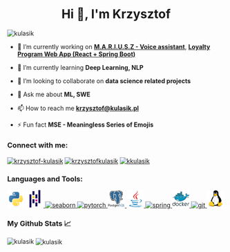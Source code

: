 <h1 align="center">Hi 👋, I'm Krzysztof</h1>
<!-- <h3 align="center">A passionate Data Scientist from Poland</h3> -->

<p align="left"> <img src="https://komarev.com/ghpvc/?username=kulasik&label=Profile%20views&color=0e75b6&style=flat" alt="kulasik" /> </p>

- 🔭 I’m currently working on **[M.A.R.I.U.S.Z - Voice assistant](https://github.com/kulasik/mariusz_voice_assistant)**, **[Loyalty Program Web App (React + Spring Boot)](https://github.com/kulasik/loyalty-program-app)**

- 🌱 I’m currently learning **Deep Learning, NLP**

- 👯 I’m looking to collaborate on **data science related projects**

- 💬 Ask me about **ML, SWE**

- 📫 How to reach me **krzysztof@kulasik.pl**

- ⚡ Fun fact **MSE - Meaningless Series of Emojis**

<h3 align="left">Connect with me:</h3>
<p align="left">
<a href="https://linkedin.com/in/krzysztof-kulasik" target="blank"><img align="center" src="https://raw.githubusercontent.com/rahuldkjain/github-profile-readme-generator/master/src/images/icons/Social/linked-in-alt.svg" alt="krzysztof-kulasik" height="30" width="40" /></a>
<a href="https://kaggle.com/krzysztofkulasik" target="blank"><img align="center" src="https://raw.githubusercontent.com/rahuldkjain/github-profile-readme-generator/master/src/images/icons/Social/kaggle.svg" alt="krzysztofkulasik" height="30" width="40" /></a>
<a href="https://www.leetcode.com/kkulasik" target="blank"><img align="center" src="https://raw.githubusercontent.com/rahuldkjain/github-profile-readme-generator/master/src/images/icons/Social/leet-code.svg" alt="kkulasik" height="30" width="40" /></a>
</p>

<h3 align="left">Languages and Tools:</h3>
<p align="left">
<a href="https://www.python.org" target="_blank" rel="noreferrer"> <img src="https://raw.githubusercontent.com/devicons/devicon/master/icons/python/python-original.svg" alt="python" width="40" height="40"/></a> 
<a href="https://pandas.pydata.org/" target="_blank" rel="noreferrer"> <img src="https://raw.githubusercontent.com/devicons/devicon/2ae2a900d2f041da66e950e4d48052658d850630/icons/pandas/pandas-original.svg" alt="pandas" width="40" height="40"/> </a>
<a href="https://seaborn.pydata.org/" target="_blank" rel="noreferrer"> <img src="https://seaborn.pydata.org/_images/logo-mark-lightbg.svg" alt="seaborn" width="40" height="40"/> </a>
<a href="https://pytorch.org/" target="_blank" rel="noreferrer"> <img src="https://www.vectorlogo.zone/logos/pytorch/pytorch-icon.svg" alt="pytorch" width="40" height="40"/> </a> 
<a href="https://www.postgresql.org" target="_blank" rel="noreferrer"> <img src="https://raw.githubusercontent.com/devicons/devicon/master/icons/postgresql/postgresql-original-wordmark.svg" alt="postgresql" width="40" height="40"/> </a> 
<a href="https://www.java.com" target="_blank" rel="noreferrer"> <img src="https://raw.githubusercontent.com/devicons/devicon/master/icons/java/java-original.svg" alt="java" width="40" height="40"/> </a> 
<a href="https://spring.io/" target="_blank" rel="noreferrer"> <img src="https://www.vectorlogo.zone/logos/springio/springio-icon.svg" alt="spring" width="40" height="40"/> </a>
<a href="https://www.docker.com/" target="_blank" rel="noreferrer"> <img src="https://raw.githubusercontent.com/devicons/devicon/master/icons/docker/docker-original-wordmark.svg" alt="docker" width="40" height="40"/> </a>
<a href="https://git-scm.com/" target="_blank" rel="noreferrer"> <img src="https://www.vectorlogo.zone/logos/git-scm/git-scm-icon.svg" alt="git" width="40" height="40"/> </a>
<a href="https://www.linux.org/" target="_blank" rel="noreferrer"> <img src="https://raw.githubusercontent.com/devicons/devicon/master/icons/linux/linux-original.svg" alt="linux" width="40" height="40"/> </a> </p>

<h3 align="left">My Github Stats 📈</h3>
<p><img align="left" src="https://github-readme-stats.vercel.app/api/top-langs?username=kulasik&show_icons=true&theme=dracula&locale=en&layout=compact" alt="kulasik" /></p>

<p>&nbsp;<img align="center" src="https://github-readme-stats.vercel.app/api?username=kulasik&show_icons=true&theme=dracula&locale=en" alt="kulasik" /></p>
